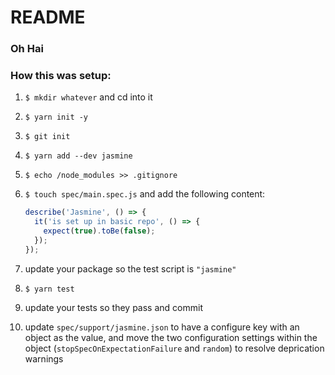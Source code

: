 # README

### Oh Hai

### How this was setup:

1. `$ mkdir whatever` and cd into it
1. `$ yarn init -y`
1. `$ git init`
1. `$ yarn add --dev jasmine`
1. `$ echo /node_modules >> .gitignore`
1. `$ touch spec/main.spec.js` and add the following content:

    ```js
    describe('Jasmine', () => {
      it('is set up in basic repo', () => {
        expect(true).toBe(false);
      });
    });
    ```
1. update your package so the test script is `"jasmine"`
1. `$ yarn test`
1. update your tests so they pass and commit
1. update `spec/support/jasmine.json` to have a configure key with an object as the value, and move the two configuration settings within the object (`stopSpecOnExpectationFailure` and `random`) to resolve deprication warnings

